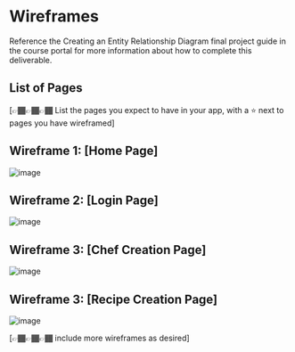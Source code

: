 # Wireframes

Reference the Creating an Entity Relationship Diagram final project guide in the course portal for more information about how to complete this deliverable.

## List of Pages

[👉🏾👉🏾👉🏾 List the pages you expect to have in your app, with a ⭐ next to pages you have wireframed]

## Wireframe 1: [Home Page]

![image](https://github.com/user-attachments/assets/f39b536b-5ac6-4240-bf3a-c2c8d276061f)


## Wireframe 2: [Login Page]

![image](https://github.com/user-attachments/assets/a153164a-0623-406b-9a73-a49f85fda1f8)


## Wireframe 3: [Chef Creation Page]

![image](https://github.com/user-attachments/assets/a46dfcf4-764a-4cce-8d4c-3fb2af12c635)

## Wireframe 3: [Recipe Creation Page]

![image](https://github.com/user-attachments/assets/c830d268-0623-4b2d-ba9d-a279b7c37250)

[👉🏾👉🏾👉🏾 include more wireframes as desired]

